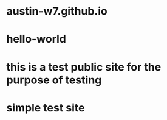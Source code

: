 # austin-w7.github.io
# hello-world
# this is a test public site for the purpose of testing
# simple test site
